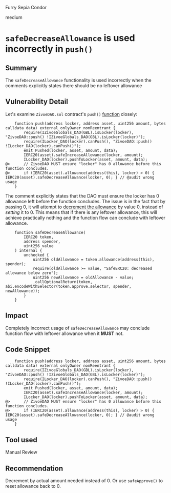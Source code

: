 Furry Sepia Condor

medium

# `safeDecreaseAllowance` is used incorrectly in `push()`

## Summary
The `safeDecreaseAllowance` functionality is used incorrectly when the comments explicitly states there should be no leftover allowance
## Vulnerability Detail
Let's examine `ZivoeDAO.sol` contract's `push()` [function](https://github.com/sherlock-audit/2024-03-zivoe/blob/main/zivoe-core-foundry/src/ZivoeDAO.sol#L239-L246) closely:

```solidity
    function push(address locker, address asset, uint256 amount, bytes calldata data) external onlyOwner nonReentrant {
        require(IZivoeGlobals_DAO(GBL).isLocker(locker), "ZivoeDAO::push() !IZivoeGlobals_DAO(GBL).isLocker(locker)");
        require(ILocker_DAO(locker).canPush(), "ZivoeDAO::push() !ILocker_DAO(locker).canPush()");
        emit Pushed(locker, asset, amount, data);
        IERC20(asset).safeIncreaseAllowance(locker, amount);
        ILocker_DAO(locker).pushToLocker(asset, amount, data);
@>      // ZivoeDAO MUST ensure "locker" has 0 allowance before this function concludes.
@>      if (IERC20(asset).allowance(address(this), locker) > 0) { IERC20(asset).safeDecreaseAllowance(locker, 0); } // @audit wrong usage
    }
```

The comment explicitly states that the DAO must ensure the locker has 0 allowance left before the function concludes. The issue is in the fact that by passing 0, it will attempt to [decrement the allowance](https://github.com/OpenZeppelin/openzeppelin-contracts/blob/4e5b11919e91b18b6683b6f49a1b4fdede579969/contracts/token/ERC20/utils/SafeERC20.sol#L78) by value 0, instead of *setting* it to 0. This means that if there is any leftover allowance, this will achieve practically nothing and the function flow can conclude with leftover allowance.

```solidity
    function safeDecreaseAllowance(
        IERC20 token,
        address spender,
        uint256 value
    ) internal {
        unchecked {
            uint256 oldAllowance = token.allowance(address(this), spender);
            require(oldAllowance >= value, "SafeERC20: decreased allowance below zero");
            uint256 newAllowance = oldAllowance - value;
            _callOptionalReturn(token, abi.encodeWithSelector(token.approve.selector, spender, newAllowance));
        }
    }
```
## Impact
Completely incorrect usage of `safeDecreaseAllowance` may conclude function flow with leftover allowance when it **MUST** not.
## Code Snippet
```solidity
    function push(address locker, address asset, uint256 amount, bytes calldata data) external onlyOwner nonReentrant {
        require(IZivoeGlobals_DAO(GBL).isLocker(locker), "ZivoeDAO::push() !IZivoeGlobals_DAO(GBL).isLocker(locker)");
        require(ILocker_DAO(locker).canPush(), "ZivoeDAO::push() !ILocker_DAO(locker).canPush()");
        emit Pushed(locker, asset, amount, data);
        IERC20(asset).safeIncreaseAllowance(locker, amount);
        ILocker_DAO(locker).pushToLocker(asset, amount, data);
@>      // ZivoeDAO MUST ensure "locker" has 0 allowance before this function concludes.
@>      if (IERC20(asset).allowance(address(this), locker) > 0) { IERC20(asset).safeDecreaseAllowance(locker, 0); } // @audit wrong usage
    }
```
## Tool used
Manual Review

## Recommendation
Decrement by actual amount needed instead of 0. Or use `safeApprove()` to reset allowance back to 0.